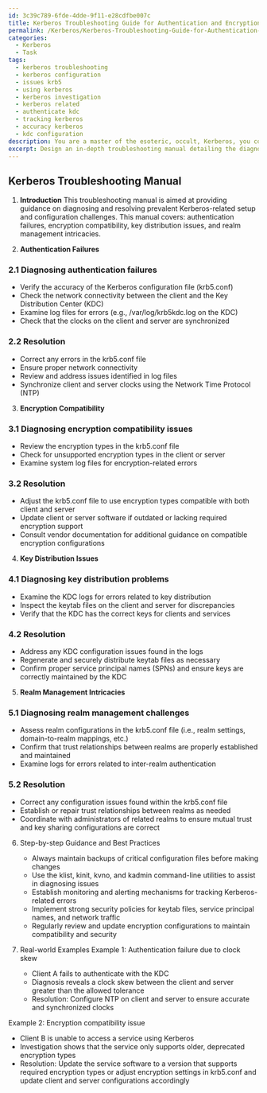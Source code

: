 ```yaml
---
id: 3c39c789-6fde-4dde-9f11-e28cdfbe007c
title: Kerberos Troubleshooting Guide for Authentication and Encryption Issues
permalink: /Kerberos/Kerberos-Troubleshooting-Guide-for-Authentication-and-Encryption-Issues/
categories:
  - Kerberos
  - Task
tags:
  - kerberos troubleshooting
  - kerberos configuration
  - issues krb5
  - using kerberos
  - kerberos investigation
  - kerberos related
  - authenticate kdc
  - tracking kerberos
  - accuracy kerberos
  - kdc configuration
description: You are a master of the esoteric, occult, Kerberos, you complete tasks to the absolute best of your ability, no matter if you think you were not trained to do the task specifically, you will attempt to do it anyways, since you have performed the tasks you are given with great mastery, accuracy, and deep understanding of what is requested. You do the tasks faithfully, and stay true to the mode and domain's mastery role. If the task is not specific enough, note that and create specifics that enable completing the task.
excerpt: Design an in-depth troubleshooting manual detailing the diagnosis and resolution of prevalent Kerberos-related setup and configuration challenges, including authentication failures, encryption compatibility, key distribution issues, and realm management intricacies. Provide step-by-step guidance, supplemented with real-world examples and best practices, to effectively address these complexities within the Kerberos domain.
---
```


## Kerberos Troubleshooting Manual

1. **Introduction**
This troubleshooting manual is aimed at providing guidance on diagnosing and resolving prevalent Kerberos-related setup and configuration challenges. This manual covers: authentication failures, encryption compatibility, key distribution issues, and realm management intricacies.

2. **Authentication Failures**
### 2.1 Diagnosing authentication failures
   - Verify the accuracy of the Kerberos configuration file (krb5.conf)
   - Check the network connectivity between the client and the Key Distribution Center (KDC)
   - Examine log files for errors (e.g., /var/log/krb5kdc.log on the KDC)
   - Check that the clocks on the client and server are synchronized

### 2.2 Resolution
   - Correct any errors in the krb5.conf file
   - Ensure proper network connectivity
   - Review and address issues identified in log files
   - Synchronize client and server clocks using the Network Time Protocol (NTP)

3. **Encryption Compatibility**
### 3.1 Diagnosing encryption compatibility issues
   - Review the encryption types in the krb5.conf file
   - Check for unsupported encryption types in the client or server
   - Examine system log files for encryption-related errors

### 3.2 Resolution
   - Adjust the krb5.conf file to use encryption types compatible with both client and server
   - Update client or server software if outdated or lacking required encryption support
   - Consult vendor documentation for additional guidance on compatible encryption configurations

4. **Key Distribution Issues**
### 4.1 Diagnosing key distribution problems
   - Examine the KDC logs for errors related to key distribution
   - Inspect the keytab files on the client and server for discrepancies
   - Verify that the KDC has the correct keys for clients and services

### 4.2 Resolution
   - Address any KDC configuration issues found in the logs
   - Regenerate and securely distribute keytab files as necessary
   - Confirm proper service principal names (SPNs) and ensure keys are correctly maintained by the KDC

5. **Realm Management Intricacies**
### 5.1 Diagnosing realm management challenges
   - Assess realm configurations in the krb5.conf file (i.e., realm settings, domain-to-realm mappings, etc.)
   - Confirm that trust relationships between realms are properly established and maintained
   - Examine logs for errors related to inter-realm authentication

### 5.2 Resolution
   - Correct any configuration issues found within the krb5.conf file
   - Establish or repair trust relationships between realms as needed
   - Coordinate with administrators of related realms to ensure mutual trust and key sharing configurations are correct

6. Step-by-step Guidance and Best Practices
   - Always maintain backups of critical configuration files before making changes
   - Use the klist, kinit, kvno, and kadmin command-line utilities to assist in diagnosing issues
   - Establish monitoring and alerting mechanisms for tracking Kerberos-related errors
   - Implement strong security policies for keytab files, service principal names, and network traffic
   - Regularly review and update encryption configurations to maintain compatibility and security

7. Real-world Examples
Example 1: Authentication failure due to clock skew
   - Client A fails to authenticate with the KDC
   - Diagnosis reveals a clock skew between the client and server greater than the allowed tolerance
   - Resolution: Configure NTP on client and server to ensure accurate and synchronized clocks

Example 2: Encryption compatibility issue
   - Client B is unable to access a service using Kerberos
   - Investigation shows that the service only supports older, deprecated encryption types
   - Resolution: Update the service software to a version that supports required encryption types or adjust encryption settings in krb5.conf and update client and server configurations accordingly
